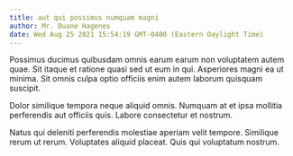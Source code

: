 ```yaml
---
title: aut qui possimus numquam magni
author: Mr. Duane Hagenes
date: Wed Aug 25 2021 15:54:19 GMT-0400 (Eastern Daylight Time)
---
```

Possimus ducimus quibusdam omnis earum earum non voluptatem autem quae. Sit itaque et ratione quasi sed ut eum in qui. Asperiores magni ea ut minima. Sit omnis culpa optio officiis enim autem laborum quisquam suscipit.

 Dolor similique tempora neque aliquid omnis. Numquam at et ipsa mollitia perferendis aut officiis quis. Labore consectetur et nostrum.

 Natus qui deleniti perferendis molestiae aperiam velit tempore. Similique rerum ut rerum. Voluptates aliquid placeat. Quis qui voluptatum nostrum.